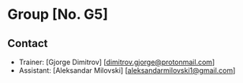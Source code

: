 # Group [No. G5]

## Contact

- Trainer: [Gjorge Dimitrov] [dimitrov.gjorge@protonmail.com]
- Assistant: [Aleksandar Milovski] [aleksandarmilovski1@gmail.com]
